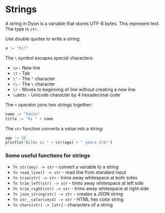 # Strings

A string in Dyon is a variable that stores UTF-8 bytes.
This represent text.
The type is `str`.

Use double quotes to write a string:

```rust
a := "hi!"
```

The `\` symbol escapes special characters:

- `\n` - New line
- `\t` - Tab
- `\"` - The `"` character
- `\\` - The `\` character
- `\r` - Moves to beginning of line without creating a new line
- `\u005c` - Unicode character by 4 hexadecimal code

The `+` operator joins two strings together:

```rust
name := "Santa"
title := "hi " + name
```

The `str` function converts a value into a string:

```rust
age := 58
println("Bilbo is " + str(age) + " years old!")
```

### Some useful functions for strings

- `fn str(any) -> str` - convert a variable to a string
- `fn read_line() -> str` - read line from standard input
- `fn trim(str) -> str` - trims away whitespace at both sides
- `fn trim_left(str) -> str` - trims away whitespace at left side
- `fn trim_right(str) -> str` - trims away whitespace at right side
- `fn json_string(str) -> str` - creates a JSON string
- `fn str__color(vec4) -> str` - HTML hex color string
- `fn chars(str) -> [str]` - characters of a string
